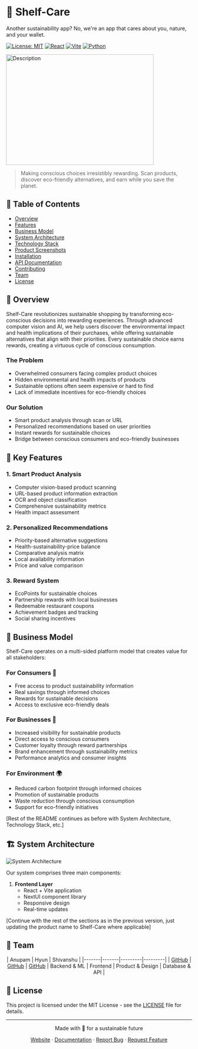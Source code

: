 # 🌱 Shelf-Care

Another sustainability app? No, we're an app that cares about you, nature, and your wallet.

[![License: MIT](https://img.shields.io/badge/License-MIT-yellow.svg)](https://opensource.org/licenses/MIT)
[![React](https://img.shields.io/badge/React-18.x-blue.svg)](https://reactjs.org/)
[![Vite](https://img.shields.io/badge/Vite-5.x-purple.svg)](https://vitejs.dev/)
[![Python](https://img.shields.io/badge/Python-3.9+-green.svg)](https://www.python.org/)

<img src="(https://imgur.com/a/0d7vMpT)" alt="Description" width="400" height="300">

> Making conscious choices irresistibly rewarding. Scan products, discover eco-friendly alternatives, and earn while you save the planet.


## 📑 Table of Contents

- [Overview](#-overview)
- [Features](#-key-features)
- [Business Model](#-business-model)
- [System Architecture](#-system-architecture)
- [Technology Stack](#-technology-stack)
- [Product Screenshots](#-product-screenshots)
- [Installation](#-installation)
- [API Documentation](#-api-documentation)
- [Contributing](#-contributing)
- [Team](#-team)
- [License](#-license)

## 🚀 Overview

Shelf-Care revolutionizes sustainable shopping by transforming eco-conscious decisions into rewarding experiences. Through advanced computer vision and AI, we help users discover the environmental impact and health implications of their purchases, while offering sustainable alternatives that align with their priorities. Every sustainable choice earns rewards, creating a virtuous cycle of conscious consumption.

### The Problem
- Overwhelmed consumers facing complex product choices
- Hidden environmental and health impacts of products
- Sustainable options often seem expensive or hard to find
- Lack of immediate incentives for eco-friendly choices

### Our Solution
- Smart product analysis through scan or URL
- Personalized recommendations based on user priorities
- Instant rewards for sustainable choices
- Bridge between conscious consumers and eco-friendly businesses

## 🌟 Key Features

### 1. Smart Product Analysis
- Computer vision-based product scanning
- URL-based product information extraction
- OCR and object classification
- Comprehensive sustainability metrics
- Health impact assessment

### 2. Personalized Recommendations
- Priority-based alternative suggestions
- Health-sustainability-price balance
- Comparative analysis matrix
- Local availability information
- Price and value comparison

### 3. Reward System
- EcoPoints for sustainable choices
- Partnership rewards with local businesses
- Redeemable restaurant coupons
- Achievement badges and tracking
- Social sharing incentives

## 💼 Business Model

Shelf-Care operates on a multi-sided platform model that creates value for all stakeholders:

### For Consumers 👥
- Free access to product sustainability information
- Real savings through informed choices
- Rewards for sustainable decisions
- Access to exclusive eco-friendly deals

### For Businesses 🏢
- Increased visibility for sustainable products
- Direct access to conscious consumers
- Customer loyalty through reward partnerships
- Brand enhancement through sustainability metrics
- Performance analytics and consumer insights

### For Environment 🌍
- Reduced carbon footprint through informed choices
- Promotion of sustainable products
- Waste reduction through conscious consumption
- Support for eco-friendly initiatives


[Rest of the README continues as before with System Architecture, Technology Stack, etc.]

## 🏗 System Architecture

![System Architecture](./docs/images/architecture.png)

Our system comprises three main components:

1. **Frontend Layer**
   - React + Vite application
   - NextUI component library
   - Responsive design
   - Real-time updates

[Continue with the rest of the sections as in the previous version, just updating the product name to Shelf-Care where applicable]

## 👥 Team

<div align="center">

| Anupam | Hyun | Shivanshu |
|-------|-------|---------|---------|
| [GitHub](https://github.com/akhargha) | [GitHub](https://github.com/hlucomeister) | [GitHub](https://github.com/shivanshudwivedi)
| Backend & ML | Frontend | Product & Design | Database & API |

</div>

## 📄 License

This project is licensed under the MIT License - see the [LICENSE](LICENSE) file for details.

---

<div align="center">
Made with 💚 for a sustainable future

[Website](#) · [Documentation](#) · [Report Bug](#) · [Request Feature](#)
</div>
